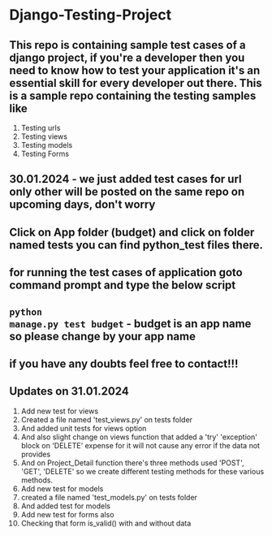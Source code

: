 # Django-Testing-Project

## This repo is containing sample test cases of a django project, if you're a developer then you need to know how to test your application it's an essential skill for every developer out there. This is a sample repo containing the testing samples like 

1. Testing urls
2. Testing views
3. Testing models
4. Testing Forms

## 30.01.2024 - we just added test cases for url only other will be posted on the same repo on upcoming days, don't worry

## Click on App folder (budget) and click on folder named tests you can find python_test files there.

## for running the test cases of application goto command prompt and type the below script

## <code>python manage.py test budget</code> - budget is an app name so please change by your app name

## if you have any doubts feel free to contact!!!

## Updates on 31.01.2024

1. Add new test for views
2. Created a file named 'test_views.py' on tests folder
3. And added unit tests for views option 
4. And also slight change on views function that added a 'try' 'exception' block on 'DELETE' expense for it will not cause any error if the data not provides
5. And on Project_Detail function there's three methods used 'POST', 'GET', 'DELETE' so we create different testing methods for these various methods.
6. Add new test for models
7. created a file named 'test_models.py' on tests folder
8. And added test for models 
9. Add new test for forms also
10. Checking that form is_valid() with and without data


